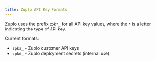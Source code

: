 ```yaml
---
title: Zuplo API Key Formats
---
```


Zuplo uses the prefix `zpk*_` for all API key values, where the `*` is a letter indicating the type of API key.

Current formats:

- `zpka_` - Zuplo customer API keys
- `zpkd_` - Zuplo deployment secrets (internal use)
